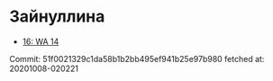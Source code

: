 # Зайнуллина
- [16: WA 14](16.md)

Commit: 51f0021329c1da58b1b2bb495ef941b25e97b980
 fetched at: 20201008-020221
